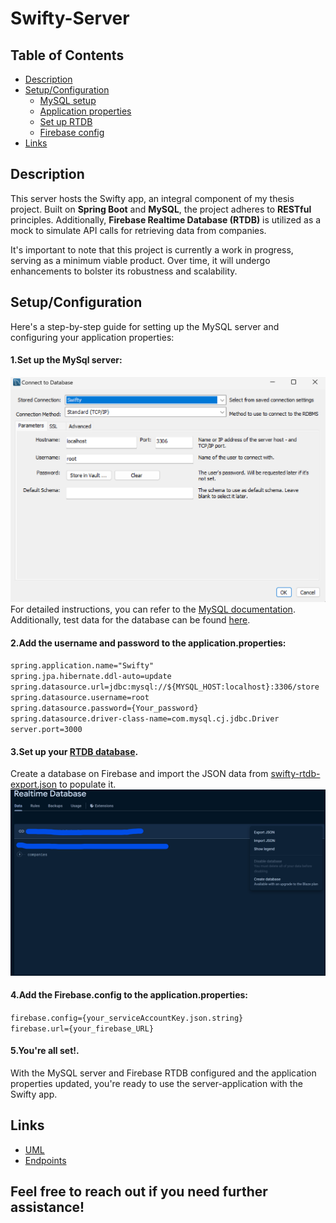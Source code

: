 # Swifty-Server

## Table of Contents

- [Description](#description)
- [Setup/Configuration](#setupconfiguration)
    - [MySQL setup](#1set-up-the-mysql-server)
    - [Application properties](#2add-the-username-and-password-to-the-applicationproperties)
    - [Set up RTDB](#3set-up-your-rtdb-database)
    - [Firebase config](#4add-the-firebaseconfig-to-the-applicationproperties)
- [Links](#links)

## Description

This server hosts the Swifty app, an integral component of my thesis project. Built on **Spring Boot** and **MySQL**,
the
project adheres to **RESTful** principles. Additionally, **Firebase Realtime Database (RTDB)** is utilized as a mock to
simulate
API calls for retrieving data from companies.

It's important to note that this project is currently a work in progress, serving as a minimum viable product. Over
time, it will undergo enhancements to bolster its robustness and scalability.

## Setup/Configuration

Here's a step-by-step guide for setting up the MySQL server and configuring your application properties:

#### 1.Set up the MySql server:

![mysql-setup.png](docs/mysql-setup.png)  
For detailed instructions, you can refer to
the [MySQL documentation](https://dev.mysql.com/doc/mysql-getting-started/en/).  
Additionally, test data for the database can be
found  [here](https://github.com/PaulLinden/Swifty-Server/blob/main/test-data/db-test-data/store.sql).

#### 2.Add the username and password to the application.properties:

``spring.application.name="Swifty"``  
``spring.jpa.hibernate.ddl-auto=update``  
``spring.datasource.url=jdbc:mysql://${MYSQL_HOST:localhost}:3306/store``   
``spring.datasource.username=root``    
``spring.datasource.password={Your_password}``   
``spring.datasource.driver-class-name=com.mysql.cj.jdbc.Driver``    
``server.port=3000``

#### 3.Set up your [RTDB database](https://firebase.google.com/).

Create a database on Firebase and import the JSON data
from [swifty-rtdb-export.json](https://github.com/PaulLinden/Swifty-Server/blob/main/test-data/db-test-data/company_db.json)
to populate it.
![import_json.png](docs/import_json.png)

#### 4.Add the Firebase.config to the application.properties:

``firebase.config={your_serviceAccountKey.json.string}``  
``firebase.url={your_firebase_URL}``

#### 5.You're all set!.

With the MySQL server and Firebase RTDB configured and the application properties updated, you're ready to use the
server-application with the Swifty app.

## Links

- [UML](docs/swifty-uml.png)
- [Endpoints](docs/endpoints.md)



## Feel free to reach out if you need further assistance!